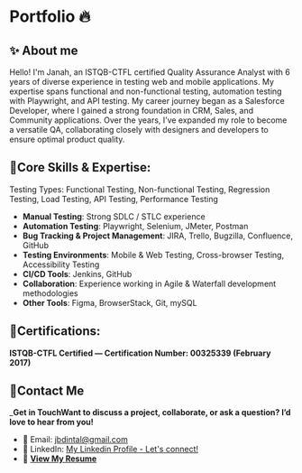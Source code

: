 # Portfolio 🔥

## **✨ About me**

Hello! I'm Janah, an ISTQB-CTFL certified Quality Assurance Analyst with 6 years of diverse experience in testing web and mobile applications. My expertise spans functional and non-functional testing, automation testing with Playwright, and API testing. My career journey began as a Salesforce Developer, where I gained a strong foundation in CRM, Sales, and Community applications. Over the years, I’ve expanded my role to become a versatile QA, collaborating closely with designers and developers to ensure optimal product quality.

## **🚀Core Skills & Expertise:**

Testing Types: Functional Testing, Non-functional Testing, Regression Testing, Load Testing, API Testing, Performance Testing
- **Manual Testing**: Strong SDLC / STLC experience
- **Automation Testing**: Playwright, Selenium, JMeter, Postman
- **Bug Tracking & Project Management**: JIRA, Trello, Bugzilla, Confluence, GitHub
- **Testing Environments**: Mobile & Web Testing, Cross-browser Testing, Accessibility Testing
- **CI/CD Tools**: Jenkins, GitHub
- **Collaboration**: Experience working in Agile & Waterfall development methodologies
- **Other Tools**: Figma, BrowserStack, Git, mySQL

## **📜Certifications:**
**ISTQB-CTFL Certified — Certification Number: 00325339 (February 2017)**

## **📱Contact Me** 

_**Get in TouchWant to discuss a project, collaborate, or ask a question? I’d love to hear from you!**
- 📧 Email: jbdintal@gmail.com
- 💼 LinkedIn: [My Linkedin Profile - Let's connect!](https://www.linkedin.com/in/janahintal)
- 📄 [**View My Resume**](https://drive.google.com/file/d/1X3an9Ne-43RlUfl_VQop_yht5WMmWKNq/view?usp=sharing)
